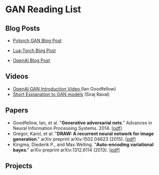 # GAN Reading List

## Blog Posts

- [Pytorch GAN Blog Post](https://medium.com/@devnag/generative-adversarial-networks-gans-in-50-lines-of-code-pytorch-e81b79659e3f#.rytkuqjes)

- [Lua-Torch Blog Post](http://torch.ch/blog/2015/11/13/gan.html)

- [OpenAI Blog Post](https://openai.com/blog/generative-models/)

## Videos

- [OpenAI GAN Introduction Video ](https://www.youtube.com/watch?v=HN9NRhm9waY) (Ian Goodfellow)
- [Short Explanation to GAN models](https://www.youtube.com/watch?v=deyOX6Mt_As) (Siraj Raval)

## Papers
- Goodfellow, Ian, et al. "**Generative adversarial nets**." Advances in Neural Information Processing Systems. 2014. [[pdf]](http://papers.nips.cc/paper/5423-generative-adversarial-nets.pdf)
- Gregor, Karol, et al. "**DRAW: A recurrent neural network for image generation**." arXiv preprint arXiv:1502.04623 (2015). [[pdf]](http://jmlr.org/proceedings/papers/v37/gregor15.pdf)
- Kingma, Diederik P., and Max Welling. "**Auto-encoding variational bayes**." arXiv preprint arXiv:1312.6114 (2013). [[pdf]](http://arxiv.org/pdf/1312.6114)

## Projects

